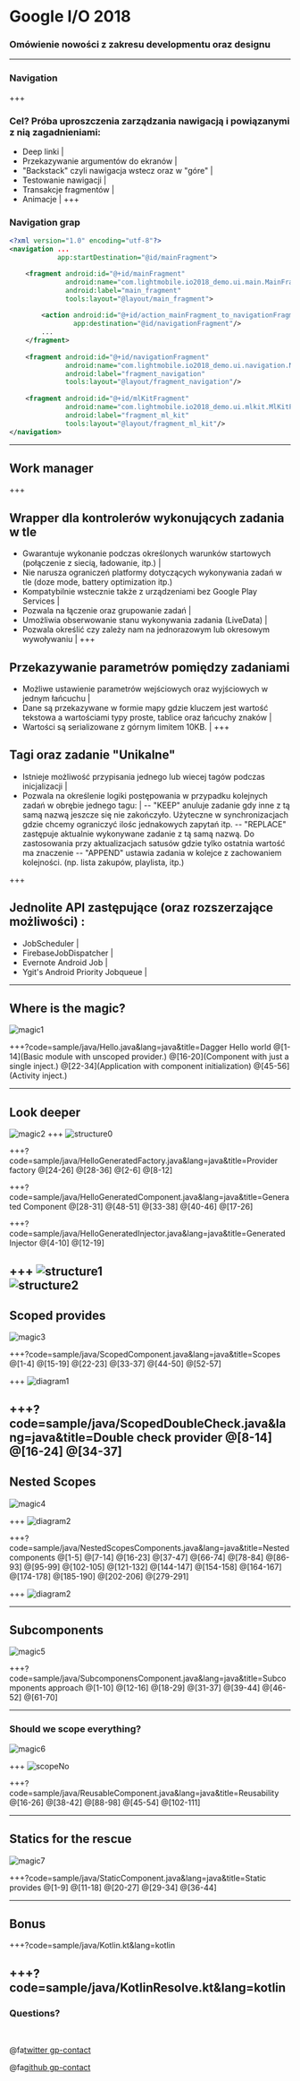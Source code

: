 # Google I/O 2018

### Omówienie nowości z zakresu developmentu oraz designu
---
### Navigation
+++
### Cel? Próba uproszczenia zarządzania nawigacją i powiązanymi z nią zagadnieniami: 
- Deep linki |
- Przekazywanie argumentów do ekranów |
- "Backstack" czyli nawigacja wstecz oraz w "góre" |
- Testowanie nawigacji |
- Transakcje fragmentów |
- Animacje |
+++
### Navigation grap
```xml
<?xml version="1.0" encoding="utf-8"?>
<navigation ...
            app:startDestination="@id/mainFragment">

    <fragment android:id="@+id/mainFragment"
              android:name="com.lightmobile.io2018_demo.ui.main.MainFragment"
              android:label="main_fragment"
              tools:layout="@layout/main_fragment">
            
        <action android:id="@+id/action_mainFragment_to_navigationFragment"
                app:destination="@id/navigationFragment"/>
        ...
    </fragment>
            
    <fragment android:id="@+id/navigationFragment"
              android:name="com.lightmobile.io2018_demo.ui.navigation.NavigationFragment"
              android:label="fragment_navigation"
              tools:layout="@layout/fragment_navigation"/>
            
    <fragment android:id="@+id/mlKitFragment"
              android:name="com.lightmobile.io2018_demo.ui.mlkit.MlKitFragment"
              android:label="fragment_ml_kit"
              tools:layout="@layout/fragment_ml_kit"/>
</navigation>
```
---
## Work manager
+++
## Wrapper dla kontrolerów wykonujących zadania w tle
- Gwarantuje wykonanie podczas określonych warunków startowych (połączenie z siecią, ładowanie, itp.) |
- Nie narusza ograniczeń platformy dotyczących wykonywania zadań w tle (doze mode, battery optimization itp.)
- Kompatybilnie wstecznie także z urządzeniami bez Google Play Services |
- Pozwala na łączenie oraz grupowanie zadań |
- Umożliwia obserwowanie stanu wykonywania zadania (LiveData) |
- Pozwala określić czy zależy nam na jednorazowym lub okresowym wywoływaniu |
+++
## Przekazywanie parametrów pomiędzy zadaniami
- Możliwe ustawienie parametrów wejściowych oraz wyjściowych w jednym łańcuchu |
- Dane są przekazywane w formie mapy gdzie kluczem jest wartość tekstowa a wartościami typy proste, tablice oraz łańcuchy znaków |
- Wartości są serializowane z górnym limitem 10KB. |
+++
## Tagi oraz zadanie "Unikalne"
- Istnieje możliwość przypisania jednego lub wiecej tagów podczas inicjalizacji |
- Pozwala na określenie logiki postępowania w przypadku kolejnych zadań w obrębie jednego tagu: |
-- "KEEP" anuluje zadanie gdy inne z tą samą nazwą jeszcze się nie zakończyło. Użyteczne w synchronizacjach gdzie chcemy ograniczyć ilośc jednakowych zapytań itp.
-- "REPLACE" zastępuje aktualnie wykonywane zadanie z tą samą nazwą. Do zastosowania przy aktualizacjach satusów gdzie tylko ostatnia wartość ma znaczenie
-- "APPEND" ustawia zadania w kolejce z zachowaniem kolejności. (np. lista zakupów, playlista, itp.)

+++
## Jednolite API zastępujące (oraz rozszerzające możliwości) :
- JobScheduler |
- FirebaseJobDispatcher |
- Evernote Android Job |
- Ygit's Android Priority Jobqueue |

---
## Where is the magic?
![magic1](/assets/wizardMagic1.jpg)

+++?code=sample/java/Hello.java&lang=java&title=Dagger Hello world 
@[1-14](Basic module with unscoped provider.)
@[16-20](Component with just a single inject.)
@[22-34](Application with component initialization)
@[45-56](Activity inject.)

---

## Look deeper
![magic2](https://o.aolcdn.com/images/dims?thumbnail=640%2C480&quality=80&image_uri=https%3A%2F%2Fs.aolcdn.com%2Fhss%2Fstorage%2Fadam%2F78a605cfc9682db8038816df349dd9e3%2Fgandalf+lotr+macbook+apple.jpg&client=cbc79c14efcebee57402&signature=a9cba48bbfc7a8c7cc7176923a06d0482cd8bd91)
+++
![structure0](/assets/01HelloDaggerGeneratedStructure.png)

+++?code=sample/java/HelloGeneratedFactory.java&lang=java&title=Provider factory
@[24-26]
@[28-36]
@[2-6]
@[8-12]

+++?code=sample/java/HelloGeneratedComponent.java&lang=java&title=Generated Component
@[28-31]
@[48-51]
@[33-38]
@[40-46]
@[17-26]


+++?code=sample/java/HelloGeneratedInjector.java&lang=java&title=Generated Injector 
@[4-10]
@[12-19]

+++
![structure1](/assets/01HelloStructure.png)
<br/>
![structure2](/assets/01HelloDaggerSmallStructure.png)
---

## Scoped provides
![magic3](/assets/scopes.jpg)

+++?code=sample/java/ScopedComponent.java&lang=java&title=Scopes
@[1-4]
@[15-19]
@[22-23]
@[33-37]
@[44-50]
@[52-57]

+++
![diagram1](assets/singleScopeDiagram.png)

+++?code=sample/java/ScopedDoubleCheck.java&lang=java&title=Double check provider
@[8-14]
@[16-24]
@[34-37]
---
## Nested Scopes
![magic4](assets/matrioshki.jpg)

+++
![diagram2](assets/activityComponents.png)

+++?code=sample/java/NestedScopesComponents.java&lang=java&title=Nested components
@[1-5]
@[7-14]
@[16-23]
@[37-47]
@[66-74]
@[78-84]
@[86-93]
@[95-99]
@[102-105]
@[121-132]
@[144-147]
@[154-158]
@[164-167]
@[174-178]
@[185-190]
@[202-206]
@[279-291]

+++
![diagram2](assets/sessionComponents.png)

---
## Subcomponents
![magic5](http://i0.kym-cdn.com/photos/images/facebook/000/531/557/a88.jpg)

+++?code=sample/java/SubcomponensComponent.java&lang=java&title=Subcomponents approach
@[1-10]
@[12-16]
@[18-29]
@[31-37]
@[39-44]
@[46-52]
@[61-70]

---
### Should we scope everything?
![magic6](assets/scopeAll.jpg)

+++
![scopeNo](https://ic.pics.livejournal.com/deathnoteuser07/61110878/23829/23829_900.png)

+++?code=sample/java/ReusableComponent.java&lang=java&title=Reusability
@[16-26]
@[38-42]
@[88-98]
@[45-54]
@[102-111]

---
## Statics for the rescue

![magic7](https://i.imgflip.com/29rpa2.jpg)

+++?code=sample/java/StaticComponent.java&lang=java&title=Static provides
@[1-9]
@[11-18]
@[20-27]
@[29-34]
@[36-44]

---
## Bonus
+++?code=sample/java/Kotlin.kt&lang=kotlin

+++?code=sample/java/KotlinResolve.kt&lang=kotlin
---
### Questions?

<br>

@fa[twitter gp-contact](@wojciech_warwas)

@fa[github gp-contact](@obiwanzenobi)
